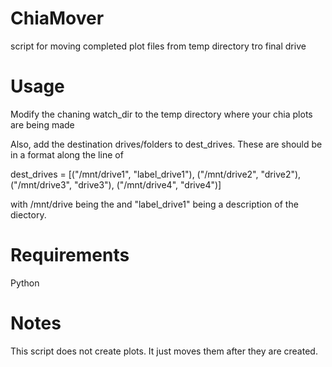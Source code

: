 # ChiaMover
script for moving completed plot files from temp directory tro final drive

# Usage
Modify the chaning watch_dir to the temp directory where your chia plots are being made

Also, add the destination drives/folders to dest_drives. These are should be in a format along the line of

dest_drives = [("/mnt/drive1", "label_drive1"), ("/mnt/drive2", "drive2"), ("/mnt/drive3", "drive3"), ("/mnt/drive4", "drive4")]

with /mnt/drive being the and "label_drive1" being a description of the diectory.

# Requirements
Python

# Notes
This script does not create plots. It just moves them after they are created. 
